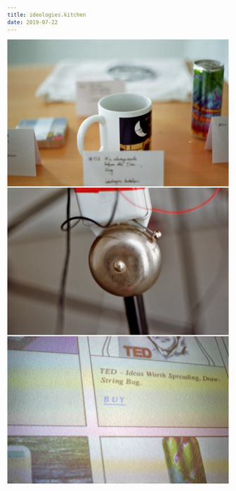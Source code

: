 ```yaml
---
title: ideologies.kitchen
date: 2019-07-22
---
```

![](/img/ideologies_01.jpg)
![](/img/ideologies_02.jpg)
![](/img/ideologies_03.jpg)
